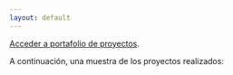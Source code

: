 ```yaml
---
layout: default
---
```


[Acceder a portafolio de proyectos](./portfolio.html).


A continuación, una muestra de los proyectos realizados:

